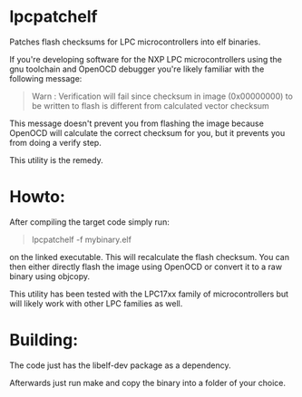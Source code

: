 # lpcpatchelf
Patches flash checksums for LPC microcontrollers into elf binaries.

If you're developing software for the NXP LPC microcontrollers using the gnu toolchain and OpenOCD debugger you're likely familiar with the following message:

> Warn : Verification will fail since checksum in image (0x00000000) to be written to flash is different from calculated vector checksum

This message doesn't prevent you from flashing the image because OpenOCD will calculate the correct checksum for you, but it prevents you from doing a verify step.

This utility is the remedy. 

# Howto:

After compiling the target code simply run:

> lpcpatchelf -f mybinary.elf

on the linked executable. This will recalculate the flash checksum. You can then either directly flash the image using OpenOCD or convert it to a raw binary using objcopy.

This utility has been tested with the LPC17xx family of microcontrollers but will likely work with other LPC families as well.

# Building:

The code just has the libelf-dev package as a dependency.

Afterwards just run make and copy the binary into a folder of your choice.
